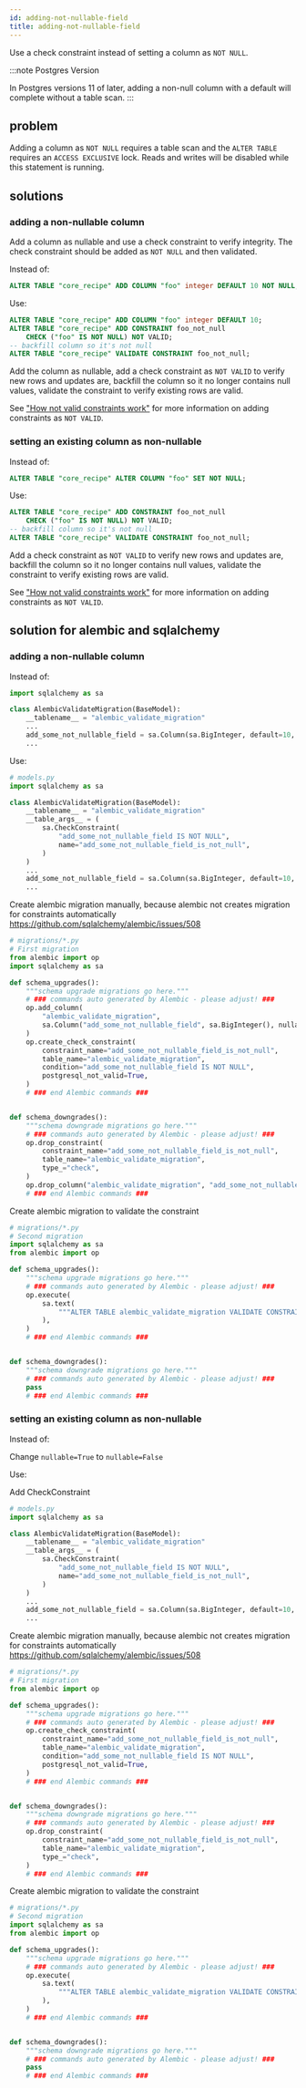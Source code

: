 ```yaml
---
id: adding-not-nullable-field
title: adding-not-nullable-field
---
```


Use a check constraint instead of setting a column as `NOT NULL`.

:::note Postgres Version

In Postgres versions 11 of later, adding a non-null column with a default will complete without a table scan.
:::

## problem

Adding a column as `NOT NULL` requires a table scan and the `ALTER TABLE` requires
an `ACCESS EXCLUSIVE` lock. Reads and writes will be disabled while this statement is running.

## solutions

### adding a non-nullable column

Add a column as nullable and use a check constraint to verify integrity. The check constraint should be added as `NOT NULL` and then validated.

Instead of:

```sql
ALTER TABLE "core_recipe" ADD COLUMN "foo" integer DEFAULT 10 NOT NULL;
```

Use:

```sql
ALTER TABLE "core_recipe" ADD COLUMN "foo" integer DEFAULT 10;
ALTER TABLE "core_recipe" ADD CONSTRAINT foo_not_null
    CHECK ("foo" IS NOT NULL) NOT VALID;
-- backfill column so it's not null
ALTER TABLE "core_recipe" VALIDATE CONSTRAINT foo_not_null;
```

Add the column as nullable, add a check constraint as `NOT VALID` to verify new rows and updates are, backfill the column so it no longer contains null values, validate the constraint to verify existing rows are valid.

See ["How not valid constraints work"](constraint-missing-not-valid.md#how-not-valid-validate-works) for more information on adding constraints as `NOT VALID`.

### setting an existing column as non-nullable

Instead of:

```sql
ALTER TABLE "core_recipe" ALTER COLUMN "foo" SET NOT NULL;
```

Use:

```sql
ALTER TABLE "core_recipe" ADD CONSTRAINT foo_not_null
    CHECK ("foo" IS NOT NULL) NOT VALID;
-- backfill column so it's not null
ALTER TABLE "core_recipe" VALIDATE CONSTRAINT foo_not_null;
```

Add a check constraint as `NOT VALID` to verify new rows and updates are, backfill the column so it no longer contains null values, validate the constraint to verify existing rows are valid.

See ["How not valid constraints work"](constraint-missing-not-valid.md#how-not-valid-validate-works) for more information on adding constraints as `NOT VALID`.


## solution for alembic and sqlalchemy

### adding a non-nullable column

Instead of:

```python
import sqlalchemy as sa

class AlembicValidateMigration(BaseModel):
    __tablename__ = "alembic_validate_migration"
    ...
    add_some_not_nullable_field = sa.Column(sa.BigInteger, default=10, nullable=False)
    ...
```

Use:

```python
# models.py
import sqlalchemy as sa

class AlembicValidateMigration(BaseModel):
    __tablename__ = "alembic_validate_migration"
    __table_args__ = (
        sa.CheckConstraint(
            "add_some_not_nullable_field IS NOT NULL",
            name="add_some_not_nullable_field_is_not_null",
        )
    )
    ...
    add_some_not_nullable_field = sa.Column(sa.BigInteger, default=10, nullable=True)
    ...
```

Create alembic migration manually, 
because alembic not creates migration for constraints automatically https://github.com/sqlalchemy/alembic/issues/508 
```python
# migrations/*.py
# First migration
from alembic import op
import sqlalchemy as sa

def schema_upgrades():
    """schema upgrade migrations go here."""
    # ### commands auto generated by Alembic - please adjust! ###
    op.add_column(
        "alembic_validate_migration",
        sa.Column("add_some_not_nullable_field", sa.BigInteger(), nullable=True),
    )
    op.create_check_constraint(
        constraint_name="add_some_not_nullable_field_is_not_null",
        table_name="alembic_validate_migration",
        condition="add_some_not_nullable_field IS NOT NULL",
        postgresql_not_valid=True,
    )
    # ### end Alembic commands ###


def schema_downgrades():
    """schema downgrade migrations go here."""
    # ### commands auto generated by Alembic - please adjust! ###
    op.drop_constraint(
        constraint_name="add_some_not_nullable_field_is_not_null",
        table_name="alembic_validate_migration",
        type_="check",
    )
    op.drop_column("alembic_validate_migration", "add_some_not_nullable_field")
    # ### end Alembic commands ###
```

Create alembic migration to validate the constraint
```python
# migrations/*.py
# Second migration
import sqlalchemy as sa
from alembic import op

def schema_upgrades():
    """schema upgrade migrations go here."""
    # ### commands auto generated by Alembic - please adjust! ###
    op.execute(
        sa.text(
            """ALTER TABLE alembic_validate_migration VALIDATE CONSTRAINT add_some_not_nullable_field_is_not_null"""
        ),
    )
    # ### end Alembic commands ###


def schema_downgrades():
    """schema downgrade migrations go here."""
    # ### commands auto generated by Alembic - please adjust! ###
    pass
    # ### end Alembic commands ###
```

### setting an existing column as non-nullable

Instead of:

Change `nullable=True` to `nullable=False`

Use:

Add CheckConstraint
```python
# models.py
import sqlalchemy as sa

class AlembicValidateMigration(BaseModel):
    __tablename__ = "alembic_validate_migration"
    __table_args__ = (
        sa.CheckConstraint(
            "add_some_not_nullable_field IS NOT NULL",
            name="add_some_not_nullable_field_is_not_null",
        )
    )
    ...
    add_some_not_nullable_field = sa.Column(sa.BigInteger, default=10, nullable=True)
    ...
```

Create alembic migration manually, 
because alembic not creates migration for constraints automatically https://github.com/sqlalchemy/alembic/issues/508 
```python
# migrations/*.py
# First migration
from alembic import op

def schema_upgrades():
    """schema upgrade migrations go here."""
    # ### commands auto generated by Alembic - please adjust! ###
    op.create_check_constraint(
        constraint_name="add_some_not_nullable_field_is_not_null",
        table_name="alembic_validate_migration",
        condition="add_some_not_nullable_field IS NOT NULL",
        postgresql_not_valid=True,
    )
    # ### end Alembic commands ###


def schema_downgrades():
    """schema downgrade migrations go here."""
    # ### commands auto generated by Alembic - please adjust! ###
    op.drop_constraint(
        constraint_name="add_some_not_nullable_field_is_not_null",
        table_name="alembic_validate_migration",
        type_="check",
    )
    # ### end Alembic commands ###
```

Create alembic migration to validate the constraint
```python
# migrations/*.py
# Second migration
import sqlalchemy as sa
from alembic import op

def schema_upgrades():
    """schema upgrade migrations go here."""
    # ### commands auto generated by Alembic - please adjust! ###
    op.execute(
        sa.text(
            """ALTER TABLE alembic_validate_migration VALIDATE CONSTRAINT add_some_not_nullable_field_is_not_null"""
        ),
    )
    # ### end Alembic commands ###


def schema_downgrades():
    """schema downgrade migrations go here."""
    # ### commands auto generated by Alembic - please adjust! ###
    pass
    # ### end Alembic commands ###
```
